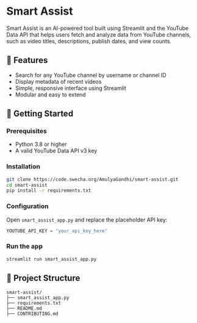 # Smart Assist

Smart Assist is an AI-powered tool built using Streamlit and the YouTube Data API that helps users fetch and analyze data from YouTube channels, such as video titles, descriptions, publish dates, and view counts.

## 🔧 Features

- Search for any YouTube channel by username or channel ID  
- Display metadata of recent videos  
- Simple, responsive interface using Streamlit  
- Modular and easy to extend

## 🚀 Getting Started

### Prerequisites

- Python 3.8 or higher  
- A valid YouTube Data API v3 key

### Installation

```bash
git clone https://code.swecha.org/AmulyaGandhi/smart-assist.git
cd smart-assist
pip install -r requirements.txt
```

### Configuration

Open `smart_assist_app.py` and replace the placeholder API key:

```python
YOUTUBE_API_KEY = "your_api_key_here"
```

### Run the app

```bash
streamlit run smart_assist_app.py
```

## 📁 Project Structure

```
smart-assist/
├── smart_assist_app.py
├── requirements.txt
├── README.md
├── CONTRIBUTING.md
```
